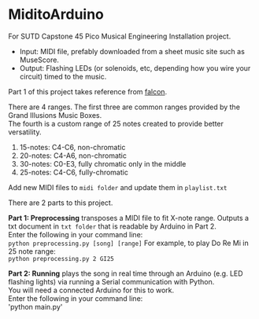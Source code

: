# MiditoArduino
For SUTD Capstone 45 Pico Musical Engineering Installation project.<br/>
- Input: MIDI file, prefably downloaded from a sheet music site such as MuseScore.<br/>
- Output: Flashing LEDs (or solenoids, etc, depending how you wire your circuit) timed to the music.<br/>

Part 1 of this project takes reference from [falcon](https://github.com/Tenchi2xh/Falcon/tree/master/falcon).

There are 4 ranges. The first three are common ranges provided by the Grand Illusions Music Boxes.<br/>
The fourth is a custom range of 25 notes created to provide better versatility.
1. 15-notes: C4-C6, non-chromatic 
2. 20-notes: C4-A6, non-chromatic
3. 30-notes: C0-E3, fully chromatic only in the middle
4. 25-notes: C4-C6, fully-chromatic

Add new MIDI files to `midi folder` and update them in `playlist.txt`

There are 2 parts to this project.

**Part 1: Preprocessing** transposes a MIDI file to fit X-note range. Outputs a txt document in `txt folder` that is readable by Arduino in Part 2.<br/>
Enter the following in your command line:<br/>
`python preprocessing.py [song] [range]`
For example, to play Do Re Mi in 25 note range:<br/>
`python preprocessing.py 2 GI25`

**Part 2: Running** plays the song in real time through an Arduino (e.g. LED flashing lights) via running a Serial communication with Python.<br/>
You will need a connected Arduino for this to work.<br/>
Enter the following in your command line:<br/>
'python main.py'
